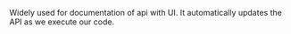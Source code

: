 Widely used for documentation of api with UI.
It automatically updates the API as we execute our code.
